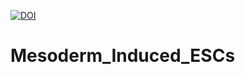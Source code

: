 [![DOI](https://zenodo.org/badge/516071906.svg)](https://zenodo.org/badge/latestdoi/516071906)
# Mesoderm_Induced_ESCs
